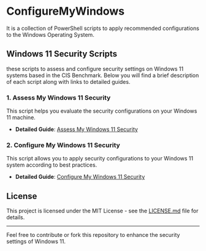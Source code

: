 # ConfigureMyWindows
It is a collection of PowerShell scripts to apply recommended configurations to the Windows Operating System.



## Windows 11 Security Scripts
these scripts to assess and configure security settings on Windows 11 systems based in the CIS Benchmark. Below you will find a brief description of each script along with links to detailed guides.


### 1. Assess My Windows 11 Security
This script helps you evaluate the security configurations on your Windows 11 machine.
- **Detailed Guide**: [Assess My Windows 11 Security](./AssesMyWindows11Security.md)

### 2. Configure My Windows 11 Security
This script allows you to apply security configurations to your Windows 11 system according to best practices.
- **Detailed Guide**: [Configure My Windows 11 Security](./ConfigureMyWindows11Security.md)

## License
This project is licensed under the MIT License - see the [LICENSE.md](LICENSE.md) file for details.

---

Feel free to contribute or fork this repository to enhance the security settings of Windows 11.
